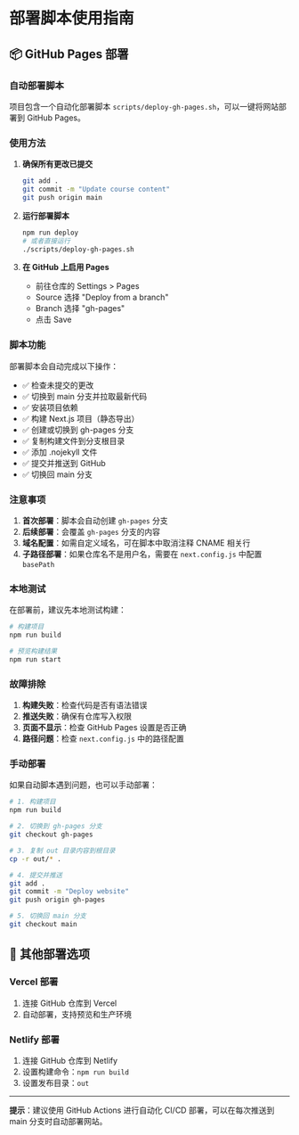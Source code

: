 # 部署脚本使用指南

## 📦 GitHub Pages 部署

### 自动部署脚本

项目包含一个自动化部署脚本 `scripts/deploy-gh-pages.sh`，可以一键将网站部署到 GitHub Pages。

### 使用方法

1. **确保所有更改已提交**
   ```bash
   git add .
   git commit -m "Update course content"
   git push origin main
   ```

2. **运行部署脚本**
   ```bash
   npm run deploy
   # 或者直接运行
   ./scripts/deploy-gh-pages.sh
   ```

3. **在 GitHub 上启用 Pages**
   - 前往仓库的 Settings > Pages
   - Source 选择 "Deploy from a branch"
   - Branch 选择 "gh-pages"
   - 点击 Save

### 脚本功能

部署脚本会自动完成以下操作：

- ✅ 检查未提交的更改
- ✅ 切换到 main 分支并拉取最新代码
- ✅ 安装项目依赖
- ✅ 构建 Next.js 项目（静态导出）
- ✅ 创建或切换到 gh-pages 分支
- ✅ 复制构建文件到分支根目录
- ✅ 添加 .nojekyll 文件
- ✅ 提交并推送到 GitHub
- ✅ 切换回 main 分支

### 注意事项

1. **首次部署**：脚本会自动创建 `gh-pages` 分支
2. **后续部署**：会覆盖 `gh-pages` 分支的内容
3. **域名配置**：如需自定义域名，可在脚本中取消注释 CNAME 相关行
4. **子路径部署**：如果仓库名不是用户名，需要在 `next.config.js` 中配置 `basePath`

### 本地测试

在部署前，建议先本地测试构建：

```bash
# 构建项目
npm run build

# 预览构建结果
npm run start
```

### 故障排除

1. **构建失败**：检查代码是否有语法错误
2. **推送失败**：确保有仓库写入权限
3. **页面不显示**：检查 GitHub Pages 设置是否正确
4. **路径问题**：检查 `next.config.js` 中的路径配置

### 手动部署

如果自动脚本遇到问题，也可以手动部署：

```bash
# 1. 构建项目
npm run build

# 2. 切换到 gh-pages 分支
git checkout gh-pages

# 3. 复制 out 目录内容到根目录
cp -r out/* .

# 4. 提交并推送
git add .
git commit -m "Deploy website"
git push origin gh-pages

# 5. 切换回 main 分支
git checkout main
```

## 🚀 其他部署选项

### Vercel 部署

1. 连接 GitHub 仓库到 Vercel
2. 自动部署，支持预览和生产环境

### Netlify 部署

1. 连接 GitHub 仓库到 Netlify
2. 设置构建命令：`npm run build`
3. 设置发布目录：`out`

---

**提示**：建议使用 GitHub Actions 进行自动化 CI/CD 部署，可以在每次推送到 main 分支时自动部署网站。
